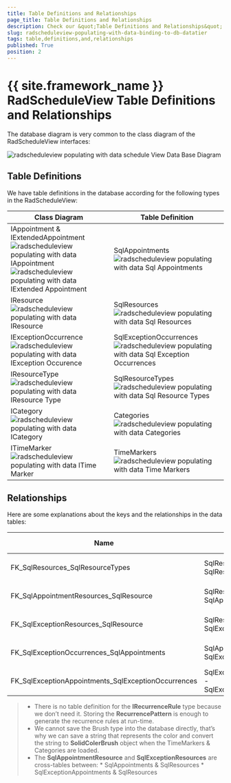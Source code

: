 ```yaml
---
title: Table Definitions and Relationships
page_title: Table Definitions and Relationships
description: Check our &quot;Table Definitions and Relationships&quot; documentation article for the RadScheduleView {{ site.framework_name }} control.
slug: radscheduleview-populating-with-data-binding-to-db-datatier
tags: table,definitions,and,relationships
published: True
position: 2
---
```


# {{ site.framework_name }} RadScheduleView Table Definitions and Relationships

The database diagram is very common to the class diagram of the RadScheduleView interfaces:

![radscheduleview populating with data schedule View Data Base Diagram](images/radscheduleview_populating_with_data_scheduleViewDataBaseDiagram.png)

## Table Definitions

We have table definitions in the database according for the following types in the RadScheduleView:

| Class Diagram | Table Definition |
|	---	|	---	|
|	IAppointment & IExtendedAppointment<br/>![radscheduleview populating with data IAppointment](images/radscheduleview_populating_with_data_IAppointment.png)<br/>![radscheduleview populating with data IExtended Appointment](images/radscheduleview_populating_with_data_IExtendedAppointment.png)	|	SqlAppointments<br/>![radscheduleview populating with data Sql Appointments](images/radscheduleview_populating_with_data_SqlAppointments.png)	|
|	IResource<br/>![radscheduleview populating with data IResource](images/radscheduleview_populating_with_data_IResource.png)	|	SqlResources<br/>![radscheduleview populating with data Sql Resources](images/radscheduleview_populating_with_data_SqlResources.png)	|
|	IExceptionOccurrence<br/>![radscheduleview populating with data IException Occurence](images/radscheduleview_populating_with_data_IExceptionOccurence.png)	|	SqlExceptionOccurrences<br/>![radscheduleview populating with data Sql Exception Occurrences](images/radscheduleview_populating_with_data_SqlExceptionOccurrences.png)	|
|	IResourceType<br/>![radscheduleview populating with data IResource Type](images/radscheduleview_populating_with_data_IResourceType.png)	|	SqlResourceTypes<br/>![radscheduleview populating with data Sql Resource Types](images/radscheduleview_populating_with_data_SqlResourceTypes.png)	|
|	ICategory<br/>![radscheduleview populating with data ICategory](images/radscheduleview_populating_with_data_ICategory.png)	|	Categories<br/>![radscheduleview populating with data Categories](images/radscheduleview_populating_with_data_Categories.png)	|
|	ITimeMarker<br/>![radscheduleview populating with data ITime Marker](images/radscheduleview_populating_with_data_ITimeMarker.png)	|	TimeMarkers<br/>![radscheduleview populating with data Time Markers](images/radscheduleview_populating_with_data_TimeMarkers.png)	|


## Relationships

Here are some explanations about the keys and the relationships in the data tables:

Name	|	Between	|	Type	|	Update/delete rule
---	|	---	|	---	|	---
FK_SqlResources_SqlResourceTypes	|	SqlResourceTypes - SqlResources	|	One-to-many	|	No Action
FK_SqlAppointmentResources_SqlResource	|	SqlResources - SqlAppointmentResources	|	One-to-many	|	Cascade
FK_SqlExceptionResources_SqlResource	|	SqlResources - SqlExceptionResources	|	One-to-many	|	Cascade
FK_SqlExceptionOccurrences_SqlAppointments	|	SqlAppointments - SqlExceptionOccurrences	|	One-to-many	|	Cascade
FK_SqlExceptionAppointments_SqlExceptionOccurrences	|	SqlExceptionOccurrences - SqlExceptionAppointments	|	One-to-many	|	Cascade


>* There is no table definition for the __IRecurrenceRule__ type because we don’t need it. Storing the __RecurrencePattern__ is enough to generate the recurrence rules at run-time.
>* We cannot save the Brush type into the database directly, that’s why we can save a string that represents the color and convert the string to __SolidColerBrush__ object when the TimeMarkers & Categories are loaded.
>* The __SqlAppointmentResource__ and __SqlExceptionResources__ are cross-tables between:
	* SqlAppointments & SqlResources
	* SqlExceptionAppointments & SqlResources